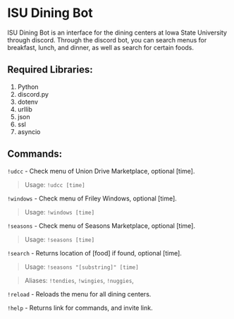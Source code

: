 # ISU Dining Bot

ISU Dining Bot is an interface for the dining centers at Iowa State University through discord. Through the discord bot, you can search menus for breakfast, lunch, and dinner, as well as search for certain foods.

## Required Libraries:
  1. Python
  2. discord.py
  3. dotenv
  4. urllib
  5. json
  6. ssl
  7. asyncio

## Commands:

```!udcc``` - Check menu of Union Drive Marketplace, optional [time].
> Usage: `!udcc [time]`

```!windows``` - Check menu of Friley Windows, optional [time].
> Usage: `!windows [time]`

```!seasons``` - Check menu of Seasons Marketplace, optional [time].
> Usage: `!seasons [time]`

```!search``` - Returns location of [food] if found, optional [time].
> Usage: `!seasons "[substring]" [time]`

> Aliases: `!tendies`, `!wingies`, `!nuggies`,

```!reload``` - Reloads the menu for all dining centers.

```!help``` - Returns link for commands, and invite link.